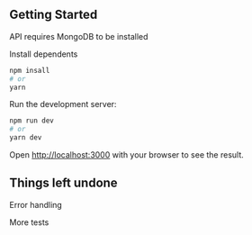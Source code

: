## Getting Started

API requires MongoDB to be installed

Install dependents

```bash
npm insall
# or
yarn
```

Run the development server:

```bash
npm run dev
# or
yarn dev
```

Open [http://localhost:3000](http://localhost:3000) with your browser to see the result.

## Things left undone

Error handling

More tests
